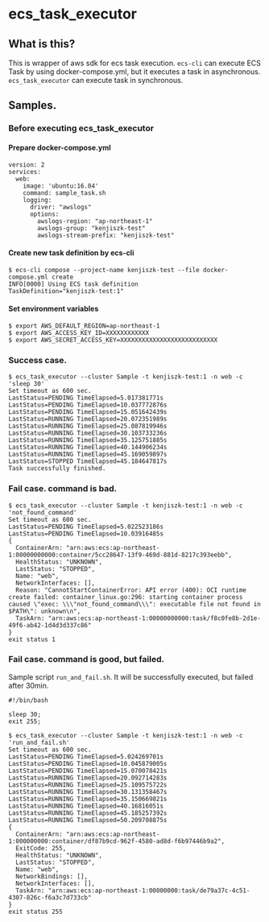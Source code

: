 # ecs_task_executor
## What is this?
This is wrapper of aws sdk for ecs task execution. `ecs-cli` can execute ECS Task by using docker-compose.yml, but it executes a task in asynchronous. `ecs_task_executor` can execute task in synchronous.

## Samples.
### Before executing ecs_task_executor
#### Prepare docker-compose.yml
```
version: 2
services:
  web:
    image: 'ubuntu:16.04'
    command: sample_task.sh
    logging:
      driver: "awslogs"
      options:
        awslogs-region: "ap-northeast-1"
        awslogs-group: "kenjiszk-test"
        awslogs-stream-prefix: "kenjiszk-test"
```
#### Create new task definition by ecs-cli
```
$ ecs-cli compose --project-name kenjiszk-test --file docker-compose.yml create
INFO[0000] Using ECS task definition                     TaskDefinition="kenjiszk-test:1"
```
#### Set environment variables
```
$ export AWS_DEFAULT_REGION=ap-northeast-1
$ export AWS_ACCESS_KEY_ID=XXXXXXXXXXXX
$ export AWS_SECRET_ACCESS_KEY=XXXXXXXXXXXXXXXXXXXXXXXXXXX
```
### Success case.
```
$ ecs_task_executor --cluster Sample -t kenjiszk-test:1 -n web -c 'sleep 30'
Set timeout as 600 sec.
LastStatus=PENDING TimeElapsed=5.017381771s
LastStatus=PENDING TimeElapsed=10.037772876s
LastStatus=PENDING TimeElapsed=15.051642439s
LastStatus=RUNNING TimeElapsed=20.072351989s
LastStatus=RUNNING TimeElapsed=25.087819946s
LastStatus=RUNNING TimeElapsed=30.103733236s
LastStatus=RUNNING TimeElapsed=35.125751885s
LastStatus=RUNNING TimeElapsed=40.144906234s
LastStatus=RUNNING TimeElapsed=45.169059897s
LastStatus=STOPPED TimeElapsed=45.184647817s
Task successfully finished.
```
### Fail case. command is bad.
```
$ ecs_task_executor --cluster Sample -t kenjiszk-test:1 -n web -c 'not_found_command'
Set timeout as 600 sec.
LastStatus=PENDING TimeElapsed=5.022523186s
LastStatus=PENDING TimeElapsed=10.03916485s
{
  ContainerArn: "arn:aws:ecs:ap-northeast-1:00000000000:container/5cc28647-13f9-469d-881d-8217c393eebb",
  HealthStatus: "UNKNOWN",
  LastStatus: "STOPPED",
  Name: "web",
  NetworkInterfaces: [],
  Reason: "CannotStartContainerError: API error (400): OCI runtime create failed: container_linux.go:296: starting container process caused \"exec: \\\"not_found_command\\\": executable file not found in $PATH\": unknown\n",
  TaskArn: "arn:aws:ecs:ap-northeast-1:00000000000:task/f8c0fe8b-2d1e-49f6-ab42-1d4d3d337c86"
}
exit status 1
```
### Fail case. command is good, but failed.
Sample script `run_and_fail.sh`. It will be successfully executed, but failed after 30min. 
```
#!/bin/bash

sleep 30;
exit 255;
```
```
$ ecs_task_executor --cluster Sample -t kenjiszk-test:1 -n web -c 'run_and_fail.sh'
Set timeout as 600 sec.
LastStatus=PENDING TimeElapsed=5.024269701s
LastStatus=PENDING TimeElapsed=10.045879005s
LastStatus=PENDING TimeElapsed=15.070078421s
LastStatus=RUNNING TimeElapsed=20.092714283s
LastStatus=RUNNING TimeElapsed=25.109575722s
LastStatus=RUNNING TimeElapsed=30.131358467s
LastStatus=RUNNING TimeElapsed=35.150669821s
LastStatus=RUNNING TimeElapsed=40.16816051s
LastStatus=RUNNING TimeElapsed=45.185257392s
LastStatus=RUNNING TimeElapsed=50.209708875s
{
  ContainerArn: "arn:aws:ecs:ap-northeast-1:000000000:container/df87b9cd-962f-4580-ad8d-f6b97446b9a2",
  ExitCode: 255,
  HealthStatus: "UNKNOWN",
  LastStatus: "STOPPED",
  Name: "web",
  NetworkBindings: [],
  NetworkInterfaces: [],
  TaskArn: "arn:aws:ecs:ap-northeast-1:00000000:task/de79a37c-4c51-4307-826c-f6a3c7d733cb"
}
exit status 255
```
